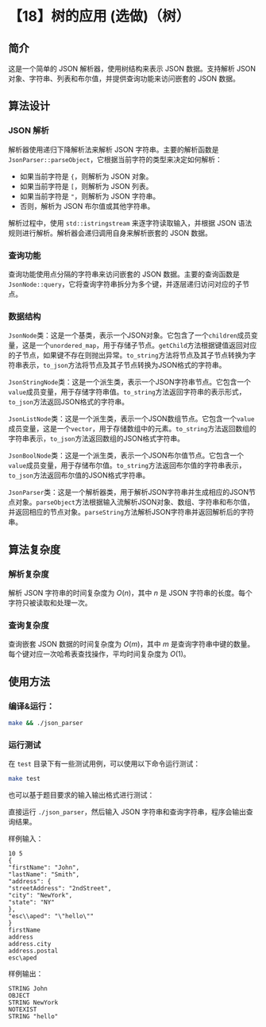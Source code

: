 # 【18】树的应用 (选做)（树）

## 简介

这是一个简单的 JSON 解析器，使用树结构来表示 JSON 数据。支持解析 JSON 对象、字符串、列表和布尔值，并提供查询功能来访问嵌套的 JSON 数据。

## 算法设计

### JSON 解析

解析器使用递归下降解析法来解析 JSON 字符串。主要的解析函数是 `JsonParser::parseObject`，它根据当前字符的类型来决定如何解析：

- 如果当前字符是 `{`，则解析为 JSON 对象。
- 如果当前字符是 `[`，则解析为 JSON 列表。
- 如果当前字符是 `"`，则解析为 JSON 字符串。
- 否则，解析为 JSON 布尔值或其他字符串。

解析过程中，使用 `std::istringstream` 来逐字符读取输入，并根据 JSON 语法规则进行解析。解析器会递归调用自身来解析嵌套的 JSON 数据。

### 查询功能

查询功能使用点分隔的字符串来访问嵌套的 JSON 数据。主要的查询函数是 `JsonNode::query`，它将查询字符串拆分为多个键，并逐层递归访问对应的子节点。

### 数据结构

`JsonNode`类：这是一个基类，表示一个JSON对象。它包含了一个`children`成员变量，这是一个`unordered_map`，用于存储子节点。`getChild`方法根据键值返回对应的子节点，如果键不存在则抛出异常。`to_string`方法将节点及其子节点转换为字符串表示，`to_json`方法将节点及其子节点转换为JSON格式的字符串。

`JsonStringNode`类：这是一个派生类，表示一个JSON字符串节点。它包含一个`value`成员变量，用于存储字符串值。`to_string`方法返回字符串的表示形式，`to_json`方法返回JSON格式的字符串。

`JsonListNode`类：这是一个派生类，表示一个JSON数组节点。它包含一个`value`成员变量，这是一个`vector`，用于存储数组中的元素。`to_string`方法返回数组的字符串表示，`to_json`方法返回数组的JSON格式字符串。

`JsonBoolNode`类：这是一个派生类，表示一个JSON布尔值节点。它包含一个`value`成员变量，用于存储布尔值。`to_string`方法返回布尔值的字符串表示，`to_json`方法返回布尔值的JSON格式字符串。

`JsonParser`类：这是一个解析器类，用于解析JSON字符串并生成相应的JSON节点对象。`parseObject`方法根据输入流解析JSON对象、数组、字符串和布尔值，并返回相应的节点对象。`parseString`方法解析JSON字符串并返回解析后的字符串。

## 算法复杂度

### 解析复杂度

解析 JSON 字符串的时间复杂度为 $O(n)$，其中 $n$ 是 JSON 字符串的长度。每个字符只被读取和处理一次。

### 查询复杂度

查询嵌套 JSON 数据的时间复杂度为 $O(m)$，其中 $m$ 是查询字符串中键的数量。每个键对应一次哈希表查找操作，平均时间复杂度为 $O(1)$。

## 使用方法

### 编译&运行：

```sh
make && ./json_parser
```

### 运行测试

在 `test` 目录下有一些测试用例，可以使用以下命令运行测试：

```sh
make test
```

也可以基于题目要求的输入输出格式进行测试：

直接运行 `./json_parser`，然后输入 JSON 字符串和查询字符串，程序会输出查询结果。

样例输入：

```
10 5
{
"firstName": "John",
"lastName": "Smith",
"address": {
"streetAddress": "2ndStreet",
"city": "NewYork",
"state": "NY"
},
"esc\\aped": "\"hello\""
}
firstName
address
address.city
address.postal
esc\aped
```

样例输出：

```
STRING John
OBJECT
STRING NewYork
NOTEXIST
STRING "hello"
```
